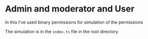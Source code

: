 # Admin and moderator and User

In this I've used binary permissions for simulation
of the permissions

The simulation is in the `index.ts` file in the root directory